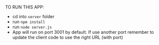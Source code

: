 TO RUN THIS APP:
- cd into `server` folder
- run `npm install`
- run `node server.js`
- App will run on port 3001 by default. If use another port remember to update the client code to use the right URL (with port)